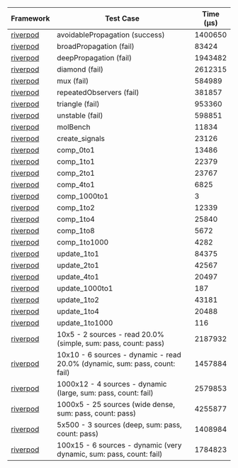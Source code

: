 | Framework | Test Case | Time (μs) |
| --- | --- | --- |
| [riverpod](https://github.com/rrousselGit/riverpod) | avoidablePropagation (success) | 1400650 |
| [riverpod](https://github.com/rrousselGit/riverpod) | broadPropagation (fail) | 83424 |
| [riverpod](https://github.com/rrousselGit/riverpod) | deepPropagation (fail) | 1943482 |
| [riverpod](https://github.com/rrousselGit/riverpod) | diamond (fail) | 2612315 |
| [riverpod](https://github.com/rrousselGit/riverpod) | mux (fail) | 584989 |
| [riverpod](https://github.com/rrousselGit/riverpod) | repeatedObservers (fail) | 381857 |
| [riverpod](https://github.com/rrousselGit/riverpod) | triangle (fail) | 953360 |
| [riverpod](https://github.com/rrousselGit/riverpod) | unstable (fail) | 598851 |
| [riverpod](https://github.com/rrousselGit/riverpod) | molBench | 11834 |
| [riverpod](https://github.com/rrousselGit/riverpod) | create_signals | 23126 |
| [riverpod](https://github.com/rrousselGit/riverpod) | comp_0to1 | 13486 |
| [riverpod](https://github.com/rrousselGit/riverpod) | comp_1to1 | 22379 |
| [riverpod](https://github.com/rrousselGit/riverpod) | comp_2to1 | 23767 |
| [riverpod](https://github.com/rrousselGit/riverpod) | comp_4to1 | 6825 |
| [riverpod](https://github.com/rrousselGit/riverpod) | comp_1000to1 | 3 |
| [riverpod](https://github.com/rrousselGit/riverpod) | comp_1to2 | 12339 |
| [riverpod](https://github.com/rrousselGit/riverpod) | comp_1to4 | 25840 |
| [riverpod](https://github.com/rrousselGit/riverpod) | comp_1to8 | 5672 |
| [riverpod](https://github.com/rrousselGit/riverpod) | comp_1to1000 | 4282 |
| [riverpod](https://github.com/rrousselGit/riverpod) | update_1to1 | 84375 |
| [riverpod](https://github.com/rrousselGit/riverpod) | update_2to1 | 42567 |
| [riverpod](https://github.com/rrousselGit/riverpod) | update_4to1 | 20497 |
| [riverpod](https://github.com/rrousselGit/riverpod) | update_1000to1 | 187 |
| [riverpod](https://github.com/rrousselGit/riverpod) | update_1to2 | 43181 |
| [riverpod](https://github.com/rrousselGit/riverpod) | update_1to4 | 20488 |
| [riverpod](https://github.com/rrousselGit/riverpod) | update_1to1000 | 116 |
| [riverpod](https://github.com/rrousselGit/riverpod) | 10x5 - 2 sources - read 20.0% (simple, sum: pass, count: pass) | 2187932 |
| [riverpod](https://github.com/rrousselGit/riverpod) | 10x10 - 6 sources - dynamic - read 20.0% (dynamic, sum: pass, count: fail) | 1457884 |
| [riverpod](https://github.com/rrousselGit/riverpod) | 1000x12 - 4 sources - dynamic (large, sum: pass, count: fail) | 2579853 |
| [riverpod](https://github.com/rrousselGit/riverpod) | 1000x5 - 25 sources (wide dense, sum: pass, count: pass) | 4255877 |
| [riverpod](https://github.com/rrousselGit/riverpod) | 5x500 - 3 sources (deep, sum: pass, count: pass) | 1408984 |
| [riverpod](https://github.com/rrousselGit/riverpod) | 100x15 - 6 sources - dynamic (very dynamic, sum: pass, count: fail) | 1784823 |
